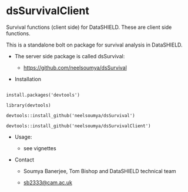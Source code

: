 # dsSurvivalClient

Survival functions (client side) for DataSHIELD. These are client side functions.

This is a standalone bolt on package for survival analysis in DataSHIELD.

* The server side package is called dsSurvival:

    * https://github.com/neelsoumya/dsSurvival

* Installation

```

install.packages('devtools')

library(devtools)

devtools::install_github('neelsoumya/dsSurvival')

devtools::install_github('neelsoumya/dsSurvivalClient')

```

* Usage:

    * see vignettes   

* Contact

    * Soumya Banerjee, Tom Bishop and DataSHIELD technical team

    * sb2333@cam.ac.uk
    
